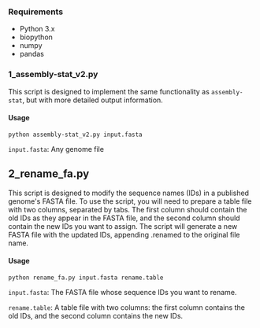 ### Requirements

- Python 3.x
- biopython
- numpy
- pandas

### 1_assembly-stat_v2.py

This script is designed to implement the same functionality as `assembly-stat`, but with more detailed output information. 

#### Usage

```shell
python assembly-stat_v2.py input.fasta
```

`input.fasta`: Any genome file

## 2_rename_fa.py

This script is designed to modify the sequence names (IDs) in a published genome's FASTA file. To use the script, you will need to prepare a table file with two columns, separated by tabs. The first column should contain the old IDs as they appear in the FASTA file, and the second column should contain the new IDs you want to assign. The script will generate a new FASTA file with the updated IDs, appending .renamed to the original file name.

#### Usage

```shell
python rename_fa.py input.fasta rename.table
```

`input.fasta`: The FASTA file whose sequence IDs you want to rename.

`rename.table`: A table file with two columns: the first column contains the old IDs, and the second column contains the new IDs.
